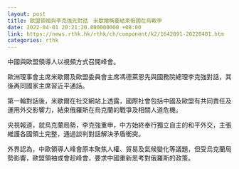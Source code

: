 ```yaml
---
layout: post
title: 歐盟領袖與李克強先對話　米歇爾稱要結束俄國在烏戰爭
date: 2022-04-01 20:21:20.000000000 +08:00
link: https://news.rthk.hk/rthk/ch/component/k2/1642091-20220401.htm
categories: rthk
---
```


中國與歐盟領導人以視頻方式召開峰會。

歐洲理事會主席米歇爾及歐盟委員會主席馮德萊恩先與國務院總理李克強對話，其後再同國家主席習近平通話。

第一輪對話後，米歇爾在社交網站上透露，國際社會包括中國及歐盟有共同責任及運用外交影響力，結束俄羅斯在烏克蘭的戰爭及相關人道危機。

央視報道，就烏克蘭局勢，李克強重申，中方始終奉行獨立自主的和平外交，主張維護各國領土完整，通過談判對話解決矛盾衝突。

外界認為，中歐領導人峰會原本聚焦人權、貿易及氣候變化等議題，但受烏克蘭局勢影響，歐盟領袖或會趁峰會，要求中國重新思考對俄羅斯的政策。
